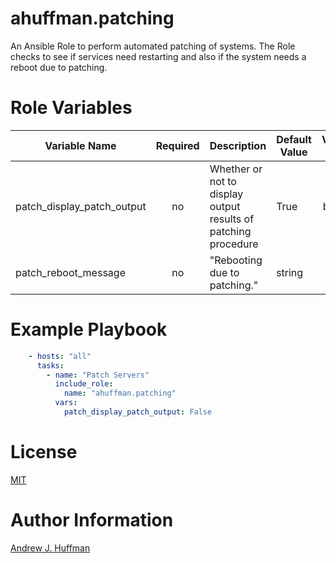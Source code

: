 # ahuffman.patching

An Ansible Role to perform automated patching of systems.  The Role checks to see if services need restarting and also if the system needs a reboot due to patching.

# Role Variables

| Variable Name | Required | Description | Default Value | Variable Type |
| --- | :---: | --- | --- | :---: |
| patch_display_patch_output | no | Whether or not to display output results of patching procedure | True | boolean |
| patch_reboot_message | no | "Rebooting due to patching." | string |


# Example Playbook
```yaml
    - hosts: "all"
      tasks:
        - name: "Patch Servers"
          include_role:
            name: "ahuffman.patching"
          vars:
            patch_display_patch_output: False
```
# License
[MIT](LICENSE)

# Author Information
[Andrew J. Huffman](https://github.com/ahuffman)
